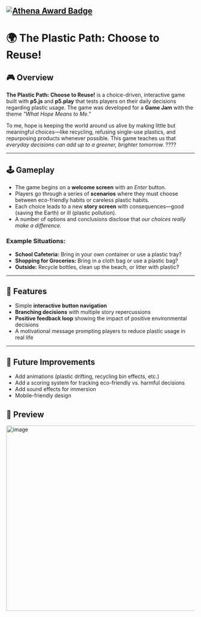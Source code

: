 [![Athena Award Badge](https://img.shields.io/endpoint?url=https%3A%2F%2Faward.athena.hackclub.com%2Fapi%2Fbadge)](https://award.athena.hackclub.com?utm_source=readme)
---

# 🌍 The Plastic Path: Choose to Reuse!

## 🎮 Overview

**The Plastic Path: Choose to Reuse!** is a choice-driven, interactive game built with **p5.js** and **p5.play** that tests players on their daily decisions regarding plastic usage. The game was developed for a **Game Jam** with the theme *\"What Hope Means to Me."*

To me, hope is keeping the world around us alive by making little but meaningful choices—like recycling, refusing single-use plastics, and repurposing products whenever possible. This game teaches us that *everyday decisions can add up to a greener, brighter tomorrow.* ????

---

## 🕹️ Gameplay

* The game begins on a **welcome screen** with an *Enter* button.
* Players go through a series of **scenarios** where they must choose between eco-friendly habits or careless plastic habits.
* Each choice leads to a new **story screen** with consequences—good (saving the Earth) or ill (plastic pollution).
* A number of options and conclusions disclose that *our choices really make a difference.*
### Example Situations:

* **School Cafeteria:** Bring in your own container or use a plastic tray?
* **Shopping for Groceries:** Bring in a cloth bag or use a plastic bag?
* **Outside:** Recycle bottles, clean up the beach, or litter with plastic?

---

## 🌟 Features

* Simple **interactive button navigation**
* **Branching decisions** with multiple story repercussions
* **Positive feedback loop** showing the impact of positive environmental decisions
* A motivational message prompting players to reduce plastic usage in real life

---

## 🚀 Future Improvements

* Add animations (plastic drifting, recycling bin effects, etc.)
* Add a scoring system for tracking eco-friendly vs. harmful decisions
* Add sound effects for immersion
* Mobile-friendly design

## 📸 Preview
<img width="747" height="495" alt="image" src="https://github.com/user-attachments/assets/94484380-3bf9-4c8e-94a9-2c4473d11eff" />


